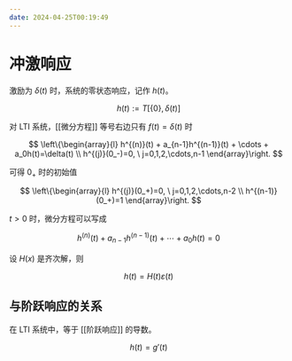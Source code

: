 ```yaml
---
date: 2024-04-25T00:19:49
---
```


# 冲激响应

激励为 $\delta(t)$ 时，系统的零状态响应，记作 $h(t)$。

$$
h(t) := T[\{0\}, \delta(t)]
$$

对 LTI 系统，[[微分方程]] 等号右边只有 $f(t)=\delta(t)$ 时

$$
\left\{\begin{array}{l}
  h^{(n)}(t) + a_{n-1}h^{(n-1)}(t) + \cdots + a_0h(t)=\delta(t) \\
  h^{(j)}(0_-)=0, \  j=0,1,2,\cdots,n-1
\end{array}\right.
$$

可得 $0_+$ 时的初始值

$$
\left\{\begin{array}{l}
  h^{(j)}(0_+)=0, \  j=0,1,2,\cdots,n-2 \\
  h^{(n-1)}(0_+)=1
\end{array}\right.
$$

$t>0$ 时，微分方程可以写成

$$
h^{(n)}(t) + a_{n-1}h^{(n-1)}(t) + \cdots + a_0h(t)=0
$$

设 $H(x)$ 是齐次解，则

$$
h(t)=H(t)\varepsilon(t)
$$

## 与阶跃响应的关系

在 LTI 系统中，等于 [[阶跃响应]] 的导数。

$$
h(t)=g'(t)
$$
